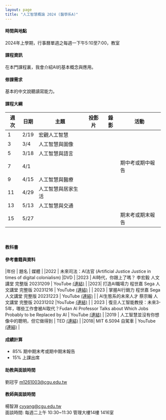 ```yaml
---
layout: page
title: "人工智慧概論 2024 (醫學系A)"
---
```

#### 時間與地點
2024年上學期，行事曆單週之每週一下午5:10至7:00，教室<br/>

#### 課程資訊
在本門課程裏，我會介紹AI的基本概念與應用。

#### 修課需求
基本的中文說聽讀寫能力。

#### 課程大綱

|週次|日期|主題                                                      |投影片   |錄影 | 活動 |
|--- |--- |---                                                      |---|---|---|
|1   |2/19        | 宏觀人工智慧    |      |         |                              |
|3   |3/4         | 人工智慧與圖像        |      |         |                              |
|5   |3/18        | 人工智慧與語言        |      |         |                              |
|7   |4/1         |                 |      |         |  期中考或期中報告             |
|9   |4/15        | 人工智慧與醫療   |      |         |                              |
|11  |4/29        | 人工智慧與居家生活 |      |         |                              |
|13  |5/13        | 人工智慧與交通   |      |         |                              |
|15  |5/27        |                 |      |         |  期末考或期末報告             |

<br/>

#### 教科書

#### 參考書籍與資料

|年份 | 題名 | 媒體 |
|2022 | 未來司法：AI法官 (Artificial Justice Justice in times of digital colonialism) |DVD |
|2023 | AI時代，你跟上了嗎？ 李宏毅 人文講堂 完整版 20231209 | YouTube [(連結)](https://www.youtube.com/watch?v=iqaiPyvDD4Y&ab_channel=%E5%A4%A7%E6%84%9B%E4%BA%BA%E6%96%87%E8%AC%9B%E5%A0%82) |
|2023| 打造AI職場力 程世嘉 Sega 人文講堂 完整版 20231216 | YouTube [(連結)](https://www.youtube.com/watch?v=Z_TKi51hoCg&ab_channel=%E5%A4%A7%E6%84%9B%E4%BA%BA%E6%96%87%E8%AC%9B%E5%A0%82) |
| 2023 | 掌握AI行銷力 程世嘉 Sega 人文講堂 完整版 20231223 | YouTube [(連結)](https://www.youtube.com/watch?v=gzJtKvSIP-w&ab_channel=%E5%A4%A7%E6%84%9B%E4%BA%BA%E6%96%87%E8%AC%9B%E5%A0%82) |
| AI生態系的未來人才 蔡宗翰 人文講堂 完整版 20231202 |YouTube [(連結)](https://www.youtube.com/watch?v=se6hJ5QqMCo&ab_channel=%E5%A4%A7%E6%84%9B%E4%BA%BA%E6%96%87%E8%AC%9B%E5%A0%82) |
| 2023 | 復旦人工智能教授：未來3-5年，哪些工作會被AI取代？Fudan AI Professor Talks about Which Jobs Probably to be Replaced by AI |  YouTube [(連結)](https://www.youtube.com/watch?v=vT54wNB4DM4&ab_channel=%E4%B8%80%E6%9D%A1Yit) |
|2019 | 人工智慧並沒有你想像中的聰明，但它做得到 | TED [(連結)](https://www.ted.com/talks/jeff_dean_ai_isn_t_as_smart_as_you_think_but_it_could_be?language=zh-tw) |
|2018|  MIT 6.S094 自駕車 | YouTube [(連結)](https://www.youtube.com/playlist?list=PLts9ZnoIwN9MJOXSFal2wFImRjfUhmYSP) |

#### 成績計算
- 85% 期中期末考或期中期末報告
- 15% 上課出席

#### 助教與面談時間
劉冠亨 m1261003@cgu.edu.tw 

#### 教師與面談時間
楊智淵 cyyang@cgu.edu.tw <br/>
面談時間: 每週二上午 10:30~11:30 管理大樓14樓 1416室<br/>

